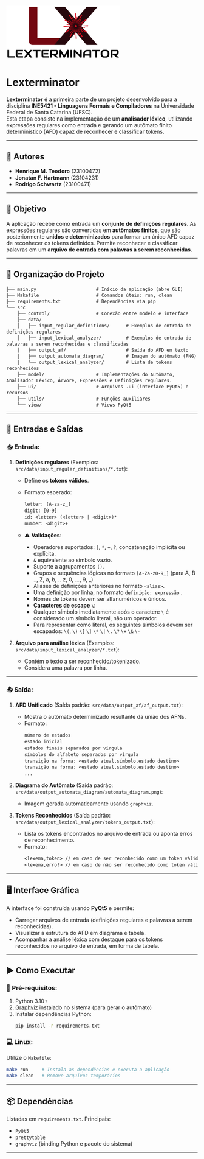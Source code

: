 # ![Lexterminator Logo](src/ui/resources/logo-lexterminator-resized.png)

# Lexterminator

**Lexterminator** é a primeira parte de um projeto desenvolvido para a disciplina **INE5421 - Linguagens Formais e Compiladores** na Universidade Federal de Santa Catarina (UFSC).  
Esta etapa consiste na implementação de um **analisador léxico**, utilizando expressões regulares como entrada e gerando um autômato finito determinístico (AFD) capaz de reconhecer e classificar tokens.

---

## 👥 Autores

- **Henrique M. Teodoro** (23100472)  
- **Jonatan F. Hartmann** (23104231)  
- **Rodrigo Schwartz** (23100471)

---

## 🎯 Objetivo

A aplicação recebe como entrada um **conjunto de definições regulares**. As expressões regulares são convertidas em **autômatos finitos**, que são posteriormente **unidos e determinizados** para formar um único AFD capaz de reconhecer os tokens definidos. Permite reconhecer e classificar palavras em um **arquivo de entrada com palavras a serem reconhecidas**.

---

## 📂 Organização do Projeto

```text
├── main.py                      # Início da aplicação (abre GUI)
├── Makefile                     # Comandos úteis: run, clean
├── requirements.txt             # Dependências via pip
└── src
    ├── control/                 # Conexão entre modelo e interface
    ├── data/
    │   ├── input_regular_definitions/      # Exemplos de entrada de definições regulares
    │   ├── input_lexical_analyzer/         # Exemplos de entrada de palavras a serem reconhecidas e classificadas
    │   ├── output_af/                      # Saída do AFD em texto
    │   ├── output_automata_diagram/        # Imagem do autômato (PNG)
    │   └── output_lexical_analyzer/        # Lista de tokens reconhecidos
    ├── model/                   # Implementações do Autômato, Analisador Léxico, Árvore, Expressões e Definições regulares.
    ├── ui/                      # Arquivos .ui (interface PyQt5) e recursos
    ├── utils/                   # Funções auxiliares
    └── view/                    # Views PyQt5
```

---

## 🧪 Entradas e Saídas

### 📥 Entrada:
1. **Definições regulares** (Exemplos: `src/data/input_regular_definitions/*.txt`):  
   - Define os **tokens válidos**.
   - Formato esperado:  
     ```txt
     letter: [A-za-z_]
     digit: [0-9]
     id: <letter> (<letter> | <digit>)*
     number: <digit>+
     ```

   - ⚠️ **Validações**:
     - Operadores suportados: `|`, `*`, `+`, `?`, concatenação implícita ou explícita.
     - `&` equivalente ao símbolo vazio.
     - Suporte a agrupamentos `()`.
     - Grupos e sequências lógicas no formato `[A-Za-z0-9_]` (para A, B .., Z, a, b, .. z, 0, ..., 9, _)
     - Aliases de definições anteriores no formato `<alias>`.
     - Uma definição por linha, no formato `definição: expressão` .
     - Nomes de tokens devem ser alfanuméricos e únicos.
     - **Caracteres de escape `\`**:
      - Qualquer símbolo imediatamente após o caractere `\` é considerado um símbolo literal, não um operador.
      - Para representar como literal, os seguintes símbolos devem ser escapados: `\(`, `\)` `\[` `\]` `\*` `\|` `\.` `\?` `\+` `\&` `\-`

2. **Arquivo para análise léxica** (Exemplos: `src/data/input_lexical_analyzer/*.txt`):  
   - Contém o texto a ser reconhecido/tokenizado.
   - Considera uma palavra por linha.

---

### 📤 Saída:
1. **AFD Unificado** (Saída padrão: `src/data/output_af/af_output.txt`):  
   - Mostra o autômato determinizado resultante da união dos AFNs.
   - Formato:
      ```txt
      número de estados
      estado inicial
      estados finais separados por vírgula
      símbolos do alfabeto separados por vírgula
      transição na forma: <estado atual,símbolo,estado destino>
      transição na forma: <estado atual,símbolo,estado destino>
      ...
      ```

2. **Diagrama do Autômato** (Saída padrão: `src/data/output_automata_diagram/automata_diagram.png`):  
   - Imagem gerada automaticamente usando `graphviz`.

3. **Tokens Reconhecidos** (Saída padrão: `src/data/output_lexical_analyzer/tokens_output.txt`):  
   - Lista os tokens encontrados no arquivo de entrada ou aponta erros de reconhecimento.
   - Formato:
      ```txt
      <lexema,token> // em caso de ser reconhecido como um token válido
      <lexema,erro!> // em caso de não ser reconhecido como token válido
      ```

---

## 🖥️ Interface Gráfica

A interface foi construída usando **PyQt5** e permite:
- Carregar arquivos de entrada (definições regulares e palavras a serem reconhecidas).
- Visualizar a estrutura do AFD em diagrama e tabela.
- Acompanhar a análise léxica com destaque para os tokens reconhecidos no arquivo de entrada, em forma de tabela.

---

## ▶️ Como Executar

### 🔧 Pré-requisitos:

1. Python 3.10+
2. [Graphviz](https://graphviz.org/download/) instalado no sistema (para gerar o autômato)
3. Instalar dependências Python:
   ```bash
   pip install -r requirements.txt
   ```

### 💻 Linux:
Utilize o `Makefile`:

```bash
make run     # Instala as dependências e executa a aplicação
make clean   # Remove arquivos temporários
```

---

## 📦 Dependências

Listadas em `requirements.txt`. Principais:

- `PyQt5`
- `prettytable`
- `graphviz` (binding Python e pacote do sistema)

---
